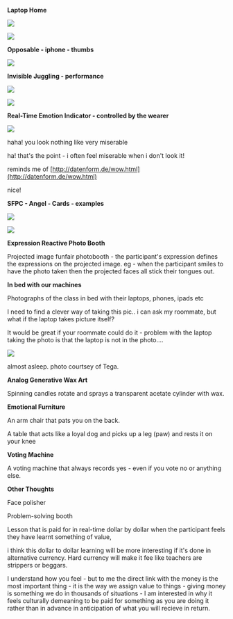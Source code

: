 
**Laptop Home**

![](https://hackpad-attachments.s3.amazonaws.com/hackpad.com_udRyGS5JVx2_p.85776_1384031906264_computer_pillow.jpg)

![](https://hackpad-attachments.s3.amazonaws.com/hackpad.com_udRyGS5JVx2_p.85776_1384031930412_computer_miror.jpg)

**Opposable - iphone - thumbs**

![](https://hackpad-attachments.s3.amazonaws.com/hackpad.com_udRyGS5JVx2_p.85776_1384031990237_hands.JPG)

**Invisible Juggling - performance**

![](https://hackpad-attachments.s3.amazonaws.com/hackpad.com_udRyGS5JVx2_p.85776_1384032054136_juggling1.jpg)

![](https://hackpad-attachments.s3.amazonaws.com/hackpad.com_udRyGS5JVx2_p.85776_1384032070062_juggle2.jpg)

**Real-Time Emotion Indicator - controlled by the wearer**

![](https://hackpad-attachments.s3.amazonaws.com/hackpad.com_udRyGS5JVx2_p.85776_1384032265302_True_Emotion_Indicator.jpg)

haha! you look nothing like very miserable 

ha! that's the point - i often feel miserable when i don't look it!

reminds me of [http://datenform.de/wow.html](http://datenform.de/wow.html) 

nice!

**SFPC - Angel - Cards - examples**

![](https://hackpad-attachments.s3.amazonaws.com/hackpad.com_udRyGS5JVx2_p.85776_1384032303194_angel_card_example1.jpg)

![](https://hackpad-attachments.s3.amazonaws.com/hackpad.com_udRyGS5JVx2_p.85776_1384032313624_angel_card_example2.jpg)

**Expression Reactive Photo Booth**

Projected image funfair photobooth - the participant's expression defines the expressions on the projected image. eg - when the participant smiles to have the photo taken then the projected faces all stick their tongues out.

**In bed with our machines**

Photographs of the class in bed with their laptops, phones, ipads etc

I need to find a clever way of taking this pic.. i can ask my roommate, but what if the laptop takes picture itself? 

It would be great if your roommate could do it - problem with the laptop taking the photo is that the laptop is not in the photo....

![](https://hackpad-attachments.s3.amazonaws.com/hackpad.com_udRyGS5JVx2_p.77239_1384113627098_undefined)

almost asleep. photo courtsey of Tega. 

**Analog Generative Wax Art**

Spinning candles rotate and sprays a transparent acetate cylinder with wax.

**Emotional Furniture**

An arm chair that pats you on the back.

A table that acts like a loyal dog and picks up a leg (paw) and rests it on your knee

**Voting Machine**

A voting machine that always records yes - even if you vote no or anything else.

**Other Thoughts**

Face polisher

Problem-solving booth

Lesson that is paid for in real-time dollar by dollar when the participant feels they have learnt something of value, 

i think this dollar to dollar learning will be more interesting if it's done in alternative currency. Hard currency will make it fee like teachers are strippers or beggars. 

I understand how you feel - but to me the direct link with the money is the most important thing - it is the way we assign value to things - giving money is something we do in thousands of situations - I am interested in why it feels culturally demeaning to be paid for something as you are doing it rather than in advance in anticipation of what you will recieve in return.
